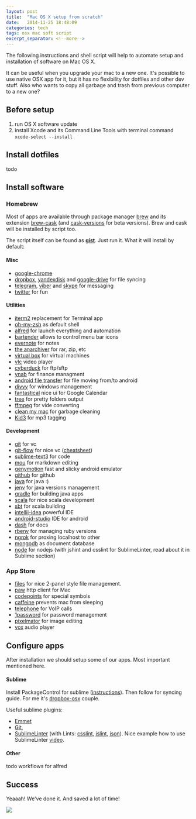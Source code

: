 ```yaml
---
layout: post
title:  "Mac OS X setup from scratch"
date:   2014-11-25 18:48:09
categories: tech 
tags: osx mac soft script
excerpt_separator: <!--more-->
---
```


The following instructions and shell script will help to automate setup and installation of software on Mac OS X. 

<!--more-->

It can be useful when you upgrade your mac to a new one. It's possible to use native OSX app for it, but it has no flexibility for dotfiles and other dev stuff. Also who wants to copy all garbage and trash from previous computer to a new one? 

## Before setup

1. run OS X software update
2. install Xcode and its Command Line Tools with terminal command `xcode-select --install`

## Install dotfiles

todo

## Install software

### Homebrew

Most of apps are available through package manager [brew](http://brew.sh/) and its extension [brew-cask](http://caskroom.io/) (and [cask-versions](https://github.com/caskroom/homebrew-versions) for beta versions). Brew and cask will be installed by script too. 

The script itself can be found as [**gist**](https://gist.github.com/melnikovdv/cd23756e1114afaf8e43). Just run it. What it will install by default: 

#### Misc

* [google-chrome](http://www.google.ru/chrome/)
* [dropbox](https://www.dropbox.com/), [yandexdisk](https://disk.yandex.ru/) and [google-drive](https://drive.google.com/) for file syncing
* [telegram](https://telegram.org/), [viber](http://viber.com/) and [skype](http://www.skype.com/) for messaging
* [twitter](https://twitter.com/) for fun

#### Utilities

* [iterm2](http://iterm2.com/) replacement for Terminal app
* [oh-my-zsh](http://ohmyz.sh/) as default shell
* [alfred](http://www.alfredapp.com/) for launch everything and automation
* [bartender](http://www.macbartender.com/) allows to control menu bar icons
* [evernote](https://evernote.com) for notes
* [the anarchiver](http://unarchiver.c3.cx/) for rar, zip, etc
* [virtual box](https://www.virtualbox.org) for virtual machines
* [vlc](http://www.videolan.org/vlc/) video player
* [cyberduck](https://cyberduck.io) for ftp/sftp
* [ynab](http://www.youneedabudget.com/) for finance managment
* [android file transfer](https://www.android.com/filetransfer/) for file moving from/to android
* [divvy](https://mizage.com/divvy/) for windows management
* [fantastical](http://flexibits.com/fantastical) nice ui for Google Calendar
* [tree](http://mama.indstate.edu/users/ice/tree/) for pretty folders output
* [ffmpeg](https://www.ffmpeg.org/) for vide converting
* [clean my mac](http://macpaw.com/cleanmymac) for garbage cleaning
* [Kid3](http://kid3.sourceforge.net/) for mp3 tagging

#### Development
* [git](http://git-scm.com/) for vc
* [git-flow](https://github.com/nvie/gitflow) for nice vc ([cheatsheet](http://danielkummer.github.io/git-flow-cheatsheet/))
* [sublime-text3](http://www.sublimetext.com/3) for code
* [mou](http://25.io/mou/) for markdown editing
* [genymotion](http://www.genymotion.com/) fast and slicky android emulator
* [github](https://mac.github.com/) for github
* [java](http://www.oracle.com/technetwork/java/javase/downloads/index.html) for java :)
* [jenv](http://www.jenv.be/) for java versions management
* [gradle](http://gradle.org/) for building java apps
* [scala](http://scala-lang.org/) for nice scala development
* [sbt](http://www.scala-sbt.org/) for scala building
* [intellij-idea](https://www.jetbrains.com/idea/) powerful IDE
* [android-studio](https://developer.android.com/sdk/installing/studio.html) IDE for android 
* [dash](http://kapeli.com/dash) for docs
* [rbenv](https://github.com/sstephenson/rbenv) for managing ruby versions
* [ngrok](https://ngrok.com/) for proxing localhost to other
* [mongodb](http://www.mongodb.com/) as document database
* [node](https://nodejs.org/) for nodejs (with jshint and csslint for SublimeLinter, read about it in Sublime section)

### App Store

* [files](http://filesmanager.info/) for nice 2-panel style file management. 
* [paw](http://luckymarmot.com/paw) http client for Mac
* [codepoints](https://infincia.com/apps/codepoints) for special symbols
* [caffeine](http://lightheadsw.com/caffeine/) prevents mac from sleeping
* [telephone](http://www.tlphn.com/) for VoIP calls
* [1password](https://agilebits.com/onepassword) for password management
* [pixelmator](http://www.pixelmator.com/) for image editing
* [vox](http://coppertino.com/) audio player

## Configure apps 

After installation we should setup some of our apps. Most important mentioned here.

#### Sublime

Install PackageControl for sublime ([instructions](https://packagecontrol.io/installation)). Then follow for syncing guide. For me it's [dropbox-osx](https://packagecontrol.io/docs/syncing#dropbox-osx) couple.

Useful sublime plugins: 

* [Emmet](http://emmet.io/)
* [Git](https://github.com/kemayo/sublime-text-git), 
* [SublimeLinter](http://sublimelinter.com/) (with Lints: [csslint](https://github.com/SublimeLinter/SublimeLinter-csslint), [jslint](https://github.com/SublimeLinter/SublimeLinter-jshint), [json](https://github.com/SublimeLinter/SublimeLinter-json)). Nice example how to use SublimeLinter [video](http://www.youtube.com/watch?v=u6fvJRao-E4).

#### Other

todo workflows for alfred

## Success

Yeaaah! We've done it. And saved a lot of time! 

![](https://img-fotki.yandex.ru/get/16185/59765760.0/0_a7b16_f3a9b1d8_L.jpg)